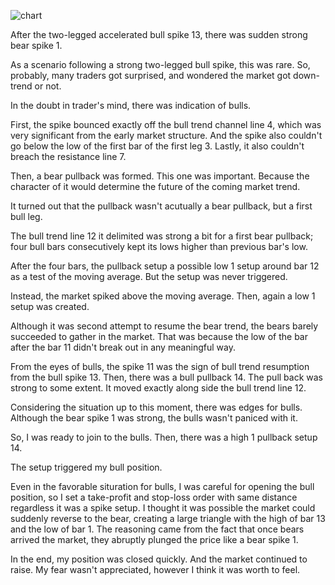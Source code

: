 ![chart](https://raw2.github.com/ryoqun/price-action-analysis/master/2014y05m30d/eurusd-m5-2.png "")


After the two-legged accelerated bull spike 13, there was sudden strong bear spike 1.

As a scenario following a strong two-legged bull spike, this was rare. So, probably, many traders got surprised, and wondered the market got down-trend or not.

In the doubt in trader's mind, there was indication of bulls.

First, the spike bounced exactly off the bull trend channel line 4, which was very significant from the early market structure. And the spike also couldn't go below the low of the first bar of the first leg 3. Lastly, it also couldn't breach the resistance line 7.

Then, a bear pullback was formed. This one was important. Because the character of it would determine the future of the coming market trend.

It turned out that the pullback wasn't acutually a bear pullback, but a first bull leg.

The bull trend line 12 it delimited was strong a bit for a first bear pullback; four bull bars consecutively kept its lows higher than previous bar's low.

After the four bars, the pullback setup a possible low 1 setup around bar 12 as a test of the moving average. But the setup was never triggered.

Instead, the market spiked above the moving average. Then, again a low 1 setup was created.

Although it was second attempt to resume the bear trend, the bears barely succeeded to gather in the market. That was because the low of the bar after the bar 11 didn't break out in any meaningful way.

From the eyes of bulls, the spike 11 was the sign of bull trend resumption from the bull spike 13. Then, there was a bull pullback 14.
The pull back was strong to some extent. It moved exactly along side the bull trend line 12.

Considering the situation up to this moment, there was edges for bulls. Although the bear spike 1 was strong, the bulls wasn't paniced with it.

So, I was ready to join to the bulls. Then, there was a high 1 pullback setup 14.

The setup triggered my bull position.

Even in the favorable situration for bulls, I was careful for opening the bull position, so I set a take-profit and stop-loss order with same distance regardless it was a spike setup. I thought it was possible the market could suddenly reverse to the bear, creating a large triangle with the high of bar 13 and the low of bar 1. The reasoning came from the fact that once bears arrived the market, they abruptly plunged the price like a bear spike 1.

In the end, my position was closed quickly. And the market continued to raise. My fear wasn't appreciated, however I think it was worth to feel.
